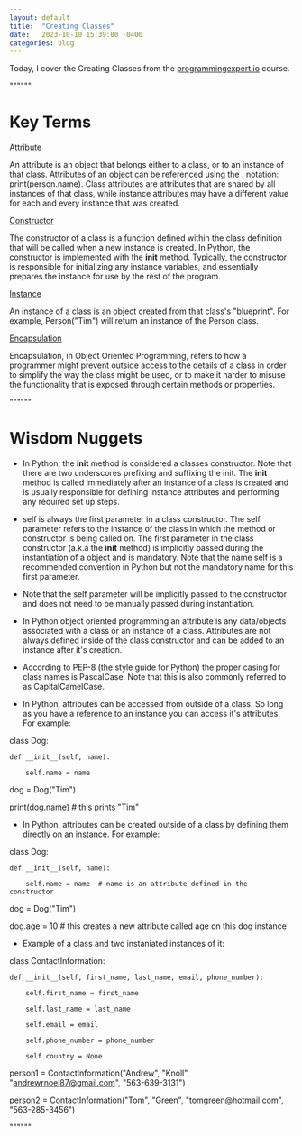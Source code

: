 ```yaml
---
layout: default
title:  "Creating Classes"
date:   2023-10-10 15:39:00 -0400
categories: blog
---
```


Today, I cover the Creating Classes from the [programmingexpert.io][course-site] course.

""""""

# Key Terms

<ins>Attribute<ins>

An attribute is an object that belongs either to a class, or to an instance of that class. Attributes of an object can be referenced using the . notation: print(person.name). Class attributes are attributes that are shared by all instances of that class, while instance attributes may have a different value for each and every instance that was created.

<ins>Constructor<ins>

The constructor of a class is a function defined within the class definition that will be called when a new instance is created. In Python, the constructor is implemented with the __init__ method. Typically, the constructor is responsible for initializing any instance variables, and essentially prepares the instance for use by the rest of the program.

<ins>Instance<ins>

An instance of a class is an object created from that class's "blueprint". For example, Person("Tim") will return an instance of the Person class.

<ins>Encapsulation<ins>

Encapsulation, in Object Oriented Programming, refers to how a programmer might prevent outside access to the details of a class in order to simplify the way the class might be used, or to make it harder to misuse the functionality that is exposed through certain methods or properties.

""""""

# Wisdom Nuggets

- In Python, the __init__ method is considered a classes constructor. Note that there are two underscores prefixing and suffixing the init. The __init__ method is called immediately after an instance of a class is created and is usually responsible for defining instance attributes and performing any required set up steps.

- self is always the first parameter in a class constructor. The self parameter refers to the instance of the class in which the method or constructor is being called on. The first parameter in the class constructor (a.k.a the __init__ method) is implicitly passed during the instantiation of a object and is mandatory. Note that the name self is a recommended convention in Python but not the mandatory name for this first parameter.

- Note that the self parameter will be implicitly passed to the constructor and does not need to be manually passed during instantiation.

- In Python object oriented programming an attribute is any data/objects associated with a class or an instance of a class. Attributes are not always defined inside of the class constructor and can be added to an instance after it's creation.

- According to PEP-8 (the style guide for Python) the proper casing for class names is PascalCase. Note that this is also commonly referred to as CapitalCamelCase.

- In Python, attributes can be accessed from outside of a class. So long as you have a reference to an instance you can access it's attributes. For example:

class Dog:

    def __init__(self, name):

        self.name = name
      
dog = Dog("Tim")

print(dog.name)  # this prints "Tim"

- In Python, attributes can be created outside of a class by defining them directly on an instance. For example:

class Dog:

    def __init__(self, name):

        self.name = name  # name is an attribute defined in the constructor
      
dog = Dog("Tim")

dog.age = 10  # this creates a new attribute called age on this dog instance

- Example of a class and two instaniated instances of it:

class ContactInformation:

    def __init__(self, first_name, last_name, email, phone_number):

        self.first_name = first_name

        self.last_name = last_name

        self.email = email

        self.phone_number = phone_number

        self.country = None

person1 = ContactInformation("Andrew", "Knoll", "andrewrnoel87@gmail.com", "563-639-3131")

person2 = ContactInformation("Tom", "Green", "tomgreen@hotmail.com", "563-285-3456")

""""""

[course-site]: https://www.programmingexpert.io/index